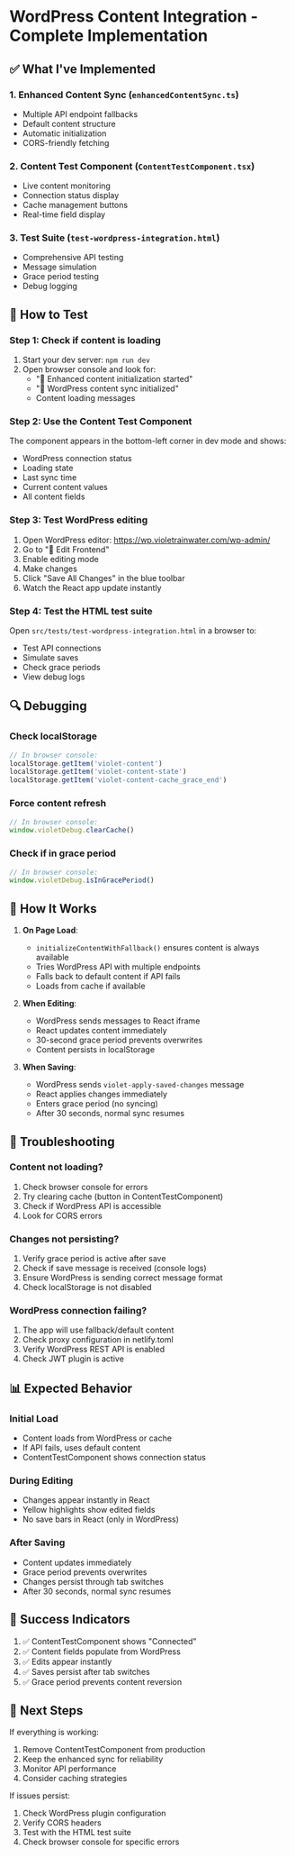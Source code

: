 # WordPress Content Integration - Complete Implementation

## ✅ What I've Implemented

### 1. **Enhanced Content Sync** (`enhancedContentSync.ts`)
- Multiple API endpoint fallbacks
- Default content structure
- Automatic initialization
- CORS-friendly fetching

### 2. **Content Test Component** (`ContentTestComponent.tsx`)
- Live content monitoring
- Connection status display
- Cache management buttons
- Real-time field display

### 3. **Test Suite** (`test-wordpress-integration.html`)
- Comprehensive API testing
- Message simulation
- Grace period testing
- Debug logging

## 🧪 How to Test

### Step 1: Check if content is loading
1. Start your dev server: `npm run dev`
2. Open browser console and look for:
   - "🚀 Enhanced content initialization started"
   - "🔄 WordPress content sync initialized"
   - Content loading messages

### Step 2: Use the Content Test Component
The component appears in the bottom-left corner in dev mode and shows:
- WordPress connection status
- Loading state
- Last sync time
- Current content values
- All content fields

### Step 3: Test WordPress editing
1. Open WordPress editor: https://wp.violetrainwater.com/wp-admin/
2. Go to "🎨 Edit Frontend"
3. Enable editing mode
4. Make changes
5. Click "Save All Changes" in the blue toolbar
6. Watch the React app update instantly

### Step 4: Test the HTML test suite
Open `src/tests/test-wordpress-integration.html` in a browser to:
- Test API connections
- Simulate saves
- Check grace periods
- View debug logs

## 🔍 Debugging

### Check localStorage
```javascript
// In browser console:
localStorage.getItem('violet-content')
localStorage.getItem('violet-content-state')
localStorage.getItem('violet-content-cache_grace_end')
```

### Force content refresh
```javascript
// In browser console:
window.violetDebug.clearCache()
```

### Check if in grace period
```javascript
// In browser console:
window.violetDebug.isInGracePeriod()
```

## 🎯 How It Works

1. **On Page Load**:
   - `initializeContentWithFallback()` ensures content is always available
   - Tries WordPress API with multiple endpoints
   - Falls back to default content if API fails
   - Loads from cache if available

2. **When Editing**:
   - WordPress sends messages to React iframe
   - React updates content immediately
   - 30-second grace period prevents overwrites
   - Content persists in localStorage

3. **When Saving**:
   - WordPress sends `violet-apply-saved-changes` message
   - React applies changes immediately
   - Enters grace period (no syncing)
   - After 30 seconds, normal sync resumes

## 🚨 Troubleshooting

### Content not loading?
1. Check browser console for errors
2. Try clearing cache (button in ContentTestComponent)
3. Check if WordPress API is accessible
4. Look for CORS errors

### Changes not persisting?
1. Verify grace period is active after save
2. Check if save message is received (console logs)
3. Ensure WordPress is sending correct message format
4. Check localStorage is not disabled

### WordPress connection failing?
1. The app will use fallback/default content
2. Check proxy configuration in netlify.toml
3. Verify WordPress REST API is enabled
4. Check JWT plugin is active

## 📊 Expected Behavior

### Initial Load
- Content loads from WordPress or cache
- If API fails, uses default content
- ContentTestComponent shows connection status

### During Editing
- Changes appear instantly in React
- Yellow highlights show edited fields
- No save bars in React (only in WordPress)

### After Saving
- Content updates immediately
- Grace period prevents overwrites
- Changes persist through tab switches
- After 30 seconds, normal sync resumes

## 🎉 Success Indicators

1. ✅ ContentTestComponent shows "Connected"
2. ✅ Content fields populate from WordPress
3. ✅ Edits appear instantly
4. ✅ Saves persist after tab switches
5. ✅ Grace period prevents content reversion

## 📝 Next Steps

If everything is working:
1. Remove ContentTestComponent from production
2. Keep the enhanced sync for reliability
3. Monitor API performance
4. Consider caching strategies

If issues persist:
1. Check WordPress plugin configuration
2. Verify CORS headers
3. Test with the HTML test suite
4. Check browser console for specific errors
